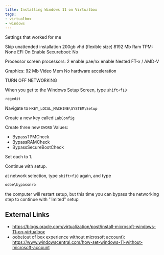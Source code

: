 ```yaml
---
title: Installing Windows 11 on Virtualbox
tags:
- virtualbox
- windows
---
```


Settings that  worked  for  me

Skip unattended installation
200gb vhd (flexible size)
8192 Mb Ram
TPM: None
EFI On
Enable Secureboot: No

Processor screen
processors: 2
enable pae/nx
enable Nested FT-x / AMD-V

Graphics: 
92 Mb Video Mem
No hardware acceleration

TURN OFF NETWORKING

When you get to the Windows Setup Screen, type ```shift+f10```

```cmd
regedit
```

Navigate to ```HKEY_LOCAL_MACHINE\SYSTEM\Setup```

Create a new  key called ```LabConfig```

Create three new  ```DWORD``` Values:

* BypassTPMCheck
* BypassRAMCheck
* BypassSecureBootCheck

Set each to 1.


Continue with setup.

at network selection, type ```shift+f10``` again, and type

```cmd
oobe\bypassnro
```

the computer will restart setup, but this time you can bypass the networking step to continue with "limited" setup

## External Links

* <https://blogs.oracle.com/virtualization/post/install-microsoft-windows-11-on-virtualbox>
* oobe(out of box experience without microsoft account): <https://www.windowscentral.com/how-set-windows-11-without-microsoft-account>